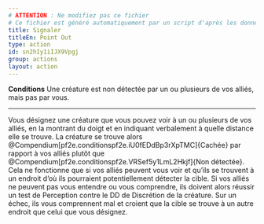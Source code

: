 ```yaml
---
# ATTENTION : Ne modifiez pas ce fichier
# Ce fichier est généré automatiquement par un script d'après les données du module Foundry VTT officiel et de sa traduction
title: Signaler
titleEn: Point Out
type: action
id: sn2hIy1iIJX9Vpgj
group: actions
layout: action
---
```

<p><span><strong>Conditions</strong> Une créature est non détectée par un ou plusieurs de vos alliés, mais pas par vous.</span></p><hr><p>Vous désignez une créature que vous pouvez voir à un ou plusieurs de vos alliés, en la montrant du doigt et en indiquant verbalement à quelle distance elle se trouve. La créature se trouve alors @Compendium[pf2e.conditionspf2e.iU0fEDdBp3rXpTMC]{Cachée} par rapport à vos alliés plutôt que @Compendium[pf2e.conditionspf2e.VRSef5y1LmL2Hkjf]{Non détectée}. Cela ne fonctionne que si vos alliés peuvent vous voir et qu’ils se trouvent à un endroit d’où ils pourraient potentiellement détecter la cible. Si vos alliés ne peuvent pas vous entendre ou vous comprendre, ils doivent alors réussir un test de Perception contre le DD de Discrétion de la créature. Sur un échec, ils vous comprennent mal et croient que la cible se trouve à un autre endroit que celui que vous désignez.&nbsp;</p>

